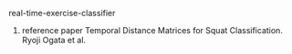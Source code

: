 real-time-exercise-classifier

1. reference paper
Temporal Distance Matrices for Squat Classification. Ryoji Ogata et al.